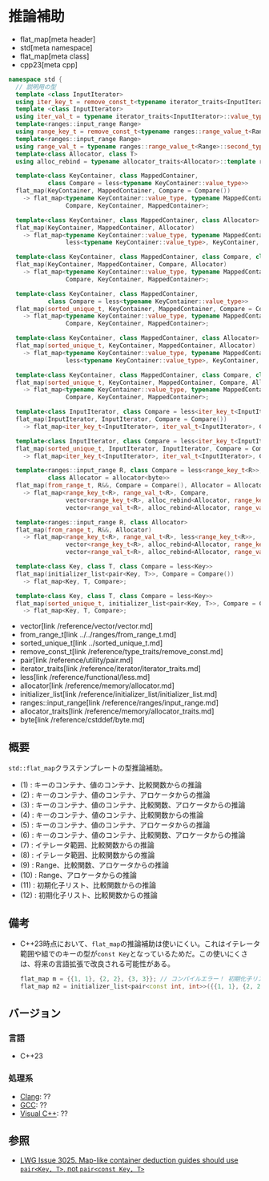 # 推論補助
* flat_map[meta header]
* std[meta namespace]
* flat_map[meta class]
* cpp23[meta cpp]

```cpp
namespace std {
  // 説明用の型
  template <class InputIterator>
  using iter_key_t = remove_const_t<typename iterator_traits<InputIterator>::value_type::first_type>;
  template <class InputIterator>
  using iter_val_t = typename iterator_traits<InputIterator>::value_type::second_type;
  template<ranges::input_range Range>
  using range_key_t = remove_const_t<typename ranges::range_value_t<Range>::first_type>;
  template<ranges::input_range Range>
  using range_val_t = typename ranges::range_value_t<Range>::second_type;
  template<class Allocator, class T>
  using alloc_rebind = typename allocator_traits<Allocator>::template rebind_alloc<T>;

  template<class KeyContainer, class MappedContainer,
           class Compare = less<typename KeyContainer::value_type>>
  flat_map(KeyContainer, MappedContainer, Compare = Compare())
    -> flat_map<typename KeyContainer::value_type, typename MappedContainer::value_type,
                Compare, KeyContainer, MappedContainer>;                                 // (1)

  template<class KeyContainer, class MappedContainer, class Allocator>
  flat_map(KeyContainer, MappedContainer, Allocator)
    -> flat_map<typename KeyContainer::value_type, typename MappedContainer::value_type,
                less<typename KeyContainer::value_type>, KeyContainer, MappedContainer>; // (2)

  template<class KeyContainer, class MappedContainer, class Compare, class Allocator>
  flat_map(KeyContainer, MappedContainer, Compare, Allocator)
    -> flat_map<typename KeyContainer::value_type, typename MappedContainer::value_type,
                Compare, KeyContainer, MappedContainer>;                                 // (3)

  template<class KeyContainer, class MappedContainer,
           class Compare = less<typename KeyContainer::value_type>>
  flat_map(sorted_unique_t, KeyContainer, MappedContainer, Compare = Compare())
    -> flat_map<typename KeyContainer::value_type, typename MappedContainer::value_type,
                Compare, KeyContainer, MappedContainer>;                                 // (4)

  template<class KeyContainer, class MappedContainer, class Allocator>
  flat_map(sorted_unique_t, KeyContainer, MappedContainer, Allocator)
    -> flat_map<typename KeyContainer::value_type, typename MappedContainer::value_type,
                less<typename KeyContainer::value_type>, KeyContainer, MappedContainer>; // (5)

  template<class KeyContainer, class MappedContainer, class Compare, class Allocator>
  flat_map(sorted_unique_t, KeyContainer, MappedContainer, Compare, Allocator)
    -> flat_map<typename KeyContainer::value_type, typename MappedContainer::value_type,
                Compare, KeyContainer, MappedContainer>;                                 // (6)

  template<class InputIterator, class Compare = less<iter_key_t<InputIterator>>>
  flat_map(InputIterator, InputIterator, Compare = Compare())
    -> flat_map<iter_key_t<InputIterator>, iter_val_t<InputIterator>, Compare>;          // (7)

  template<class InputIterator, class Compare = less<iter_key_t<InputIterator>>>
  flat_map(sorted_unique_t, InputIterator, InputIterator, Compare = Compare())
    -> flat_map<iter_key_t<InputIterator>, iter_val_t<InputIterator>, Compare>;          // (8)

  template<ranges::input_range R, class Compare = less<range_key_t<R>>,
           class Allocator = allocator<byte>>
  flat_map(from_range_t, R&&, Compare = Compare(), Allocator = Allocator())
    -> flat_map<range_key_t<R>, range_val_t<R>, Compare,
                vector<range_key_t<R>, alloc_rebind<Allocator, range_key_t<R>>>,
                vector<range_val_t<R>, alloc_rebind<Allocator, range_val_t<R>>>>;        // (9)

  template<ranges::input_range R, class Allocator>
  flat_map(from_range_t, R&&, Allocator)
    -> flat_map<range_key_t<R>, range_val_t<R>, less<range_key_t<R>>,
                vector<range_key_t<R>, alloc_rebind<Allocator, range_key_t<R>>>,
                vector<range_val_t<R>, alloc_rebind<Allocator, range_val_t<R>>>>;        // (10)

  template<class Key, class T, class Compare = less<Key>>
  flat_map(initializer_list<pair<Key, T>>, Compare = Compare())
    -> flat_map<Key, T, Compare>;                                                        // (11)

  template<class Key, class T, class Compare = less<Key>>
  flat_map(sorted_unique_t, initializer_list<pair<Key, T>>, Compare = Compare())
    -> flat_map<Key, T, Compare>;                                                        // (12)
```
* vector[link /reference/vector/vector.md]
* from_range_t[link ../../ranges/from_range_t.md]
* sorted_unique_t[link ../sorted_unique_t.md]
* remove_const_t[link /reference/type_traits/remove_const.md]
* pair[link /reference/utility/pair.md]
* iterator_traits[link /reference/iterator/iterator_traits.md]
* less[link /reference/functional/less.md]
* allocator[link /reference/memory/allocator.md]
* initializer_list[link /reference/initializer_list/initializer_list.md]
* ranges::input_range[link /reference/ranges/input_range.md]
* allocator_traits[link /reference/memory/allocator_traits.md]
* byte[link /reference/cstddef/byte.md]


## 概要
`std::flat_map`クラステンプレートの型推論補助。

- (1) : キーのコンテナ、値のコンテナ、比較関数からの推論
- (2) : キーのコンテナ、値のコンテナ、アロケータからの推論
- (3) : キーのコンテナ、値のコンテナ、比較関数、アロケータからの推論
- (4) : キーのコンテナ、値のコンテナ、比較関数からの推論
- (5) : キーのコンテナ、値のコンテナ、アロケータからの推論
- (6) : キーのコンテナ、値のコンテナ、比較関数、アロケータからの推論
- (7) : イテレータ範囲、比較関数からの推論
- (8) : イテレータ範囲、比較関数からの推論
- (9) : Range、比較関数、アロケータからの推論
- (10) : Range、アロケータからの推論
- (11) : 初期化子リスト、比較関数からの推論
- (12) : 初期化子リスト、比較関数からの推論


## 備考
- C++23時点において、`flat_map`の推論補助は使いにくい。これはイテレータ範囲や組でのキーの型が`const Key`となっているためだ。この使いにくさは、将来の言語拡張で改良される可能性がある。
    ```cpp
    flat_map m = {{1, 1}, {2, 2}, {3, 3}}; // コンパイルエラー！ 初期化子リストからconst Keyを導出できない
    flat_map m2 = initializer_list<pair<const int, int>>({{1, 1}, {2, 2}, {3, 3}}); // OK
    ```


## バージョン
### 言語
- C++23

### 処理系
- [Clang](/implementation.md#clang): ??
- [GCC](/implementation.md#gcc): ??
- [Visual C++](/implementation.md#visual_cpp): ??


## 参照
- [LWG Issue 3025. Map-like container deduction guides should use `pair<Key, T>`, not `pair<const Key, T>`](https://wg21.cmeerw.net/lwg/issue3025)
